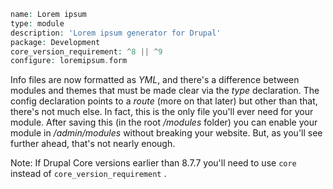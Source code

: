 ```php
name: Lorem ipsum
type: module
description: 'Lorem ipsum generator for Drupal'
package: Development
core_version_requirement: ^8 || ^9
configure: loremipsum.form

```

Info files are now formatted as _YML_, and there's a difference between modules and themes that must be made clear via the _type_ declaration. The config declaration points to a _route_ (more on that later) but other than that, there's not much else. In fact, this is the only file you'll ever need for your module. After saving this (in the root _/modules_ folder) you can enable your module in _/admin/modules_ without breaking your website. But, as you'll see further ahead, that's not nearly enough.

Note: If Drupal Core versions earlier than 8.7.7 you'll need to use `core` instead of `core_version_requirement` .